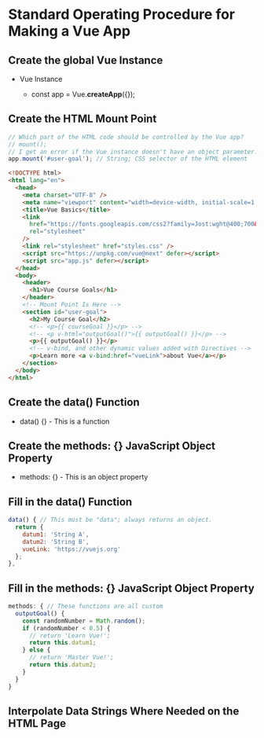 # Standard Operating Procedure for Making a Vue App

## Create the global Vue Instance
- Vue Instance

  - const app = Vue.**createApp**({});

## Create the HTML Mount Point
```javascript
// Which part of the HTML code should be controlled by the Vue app?
// mount();
// I get an error if the Vue instance doesn't have an object parameter.
app.mount('#user-goal'); // String; CSS selector of the HTML element
```

```html
<!DOCTYPE html>
<html lang="en">
  <head>
    <meta charset="UTF-8" />
    <meta name="viewport" content="width=device-width, initial-scale=1.0" />
    <title>Vue Basics</title>
    <link
      href="https://fonts.googleapis.com/css2?family=Jost:wght@400;700&display=swap"
      rel="stylesheet"
    />
    <link rel="stylesheet" href="styles.css" />
    <script src="https://unpkg.com/vue@next" defer></script>
    <script src="app.js" defer></script>
  </head>
  <body>
    <header>
      <h1>Vue Course Goals</h1>
    </header>
    <!-- Mount Point Is Here -->
    <section id="user-goal">
      <h2>My Course Goal</h2>
      <!-- <p>{{ courseGoal }}</p> -->
      <!-- <p v-html="outputGoal()">{{ outputGoal() }}</p> -->
      <p>{{ outputGoal() }}</p>
      <!-- v-bind, and other dynamic values added with Directives -->
      <p>Learn more <a v-bind:href="vueLink">about Vue</a></p>
    </section>
  </body>
</html>
```

## Create the data() Function
  - data() {} - This is a function

## Create the methods: {} JavaScript Object Property
  - methods: {} - This is an object property

## Fill in the data() Function
  ```javaScript
  data() { // This must be "data"; always returns an object.
    return {
      datum1: 'String A',
      datum2: 'String B',
      vueLink: 'https://vuejs.org'
    };
  }, 
  ```

  ## Fill in the methods: {} JavaScript Object Property
  ```javascript
  methods: { // These functions are all custom
    outputGoal() {
      const randomNumber = Math.random();
      if (randomNumber < 0.5) {
        // return 'Learn Vue!';
        return this.datum1;
      } else {
        // return 'Master Vue!';
        return this.datum2;
      }
    }
  }
  ```

  ## Interpolate Data Strings Where Needed on the HTML Page

  
